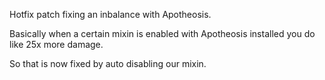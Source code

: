Hotfix patch fixing an inbalance with Apotheosis.

Basically when a certain mixin is enabled with Apotheosis installed you do like 25x more damage.

So that is now fixed by auto disabling our mixin.